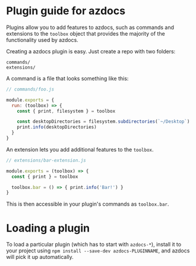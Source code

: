 # Plugin guide for azdocs

Plugins allow you to add features to azdocs, such as commands and
extensions to the `toolbox` object that provides the majority of the functionality
used by azdocs.

Creating a azdocs plugin is easy. Just create a repo with two folders:

```
commands/
extensions/
```

A command is a file that looks something like this:

```js
// commands/foo.js

module.exports = {
  run: (toolbox) => {
    const { print, filesystem } = toolbox

    const desktopDirectories = filesystem.subdirectories(`~/Desktop`)
    print.info(desktopDirectories)
  }
}
```

An extension lets you add additional features to the `toolbox`.

```js
// extensions/bar-extension.js

module.exports = (toolbox) => {
  const { print } = toolbox

  toolbox.bar = () => { print.info('Bar!') }
}
```

This is then accessible in your plugin's commands as `toolbox.bar`.

# Loading a plugin

To load a particular plugin (which has to start with `azdocs-*`),
install it to your project using `npm install --save-dev azdocs-PLUGINNAME`,
and azdocs will pick it up automatically.

